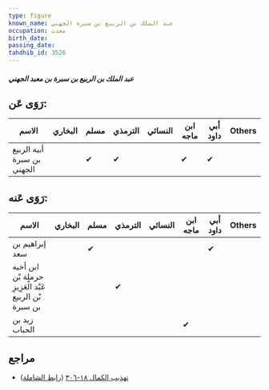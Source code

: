 ```yaml
---
type: figure
known_name: عبد الملك بن الربيع بن سبرة الجهني
occupation: محدث
birth_date:
passing_date:
tahdhib_id: 3526
---
```

##### عبد الملك بن الربيع بن سبرة بن معبد الجهني

## رَوَى عَن:
| الاسم                      | البخاري | مسلم | الترمذي | النسائي | ابن ماجه | أبي داود | Others |
| -------------------------- | ------- | ---- | ------- | ------- | -------- | -------- | ------ |
| أبيه الربيع بن سبرة الجهني |         | ✔    | ✔       |         | ✔        | ✔        |        |
## رَوَى عَنه:
| الاسم                                                  | البخاري | مسلم | الترمذي | النسائي | ابن ماجه | أبي داود | Others |
| ------------------------------------------------------ | ------- | ---- | ------- | ------- | -------- | -------- | ------ |
| إبراهيم بن سعد                                         |         | ✔    |         |         |          | ✔        |        |
| ابن أخيه حرملة بْن عَبْد الْعَزِيزِ بْن الربيع بن سبرة |         |      | ✔       |         |          |          |        |
| زيد بن الحباب                                          |         |      |         |         | ✔        |          |        |
## مراجع
- [تهذيب الكمال ١٨-٣٠٦](obsidian://open?vault=Tahdhib-al-Kamal&file=Figures/٣٥٢٦-عبد%20الملك%20بن%20الربيع%20بن%20سبرة%20بن%20معبد%20الجهني) ([رابط الشاملة](https://shamela.ws/book/3722/9339))